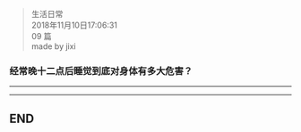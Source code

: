 > 生活日常  
> 2018年11月10日17:06:31         
> 09 篇  
>made by jixi

### 经常晚十二点后睡觉到底对身体有多大危害？



----------


----------
## END

